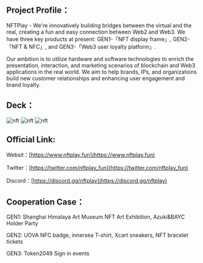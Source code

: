 ## Project Profile：

NFTPlay - We're innovatively building bridges between the virtual and the real, creating a fun and easy connection between Web2 and Web3. We have three key products at present: GEN1-「NFT display frame」, GEN2-「NFT & NFC」, and GEN3-「Web3 user loyalty platform」.

Our ambition is to utilize hardware and software technologies to enrich the presentation, interaction, and marketing scenarios of blockchain and Web3 applications in the real world. We aim to help brands, IPs, and organizations build new customer relationships and enhancing user engagement and brand loyalty.

## Deck：

![nft](https://nftplay-static.oss-cn-hongkong.aliyuncs.com/temp/670892368739_1488_nft_0.png)
![nft](https://nftplay-static.oss-cn-hongkong.aliyuncs.com/temp/670892368739_1488_nft_1.png)
![nft](https://nftplay-static.oss-cn-hongkong.aliyuncs.com/temp/670892368739_1488_nft_2.png)

## Official Link:

Websit：[https://www.nftplay.fun](https://www.nftplay.fun)

Twitter：[https://twitter.com/nftplay_fun](https://twitter.com/nftplay_fun)

Discord：[https://discord.gg/nftplay](https://discord.gg/nftplay)

## Cooperation Case：

GEN1: Shanghai Himalaya Art Museum NFT Art Exhibition, Azuki&BAYC Holder Party

GEN2: UOVA NFC badge, innersea T-shirt, Xcart sneakers, NFT bracelet tickets

GEN3: Token2049 Sign in events
